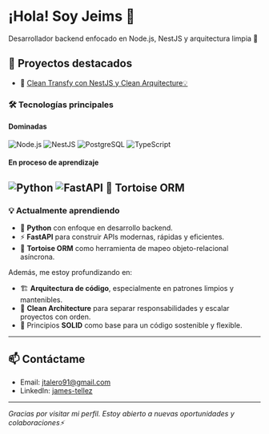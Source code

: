 # ¡Hola! Soy Jeims 👋

Desarrollador backend enfocado en Node.js, NestJS y arquitectura limpia 🧠

## 🚀 Proyectos destacados

- 🔐 [Clean Transfy con NestJS y Clean Arquitecture💡]([https://github.com/tuusuario/proyecto-auth](https://github.com/JamesTellezTalero/clean-transfy))


### 🛠️ Tecnologías principales

#### Dominadas
![Node.js](https://img.shields.io/badge/Node.js-339933?style=flat&logo=node.js&logoColor=white)
![NestJS](https://img.shields.io/badge/NestJS-E0234E?style=flat&logo=nestjs&logoColor=white)
![PostgreSQL](https://img.shields.io/badge/PostgreSQL-316192?style=flat&logo=postgresql&logoColor=white)
![TypeScript](https://img.shields.io/badge/TypeScript-007ACC?style=flat&logo=typescript&logoColor=white)

#### En proceso de aprendizaje
![Python](https://img.shields.io/badge/Python-3776AB?style=flat&logo=python&logoColor=white)
![FastAPI](https://img.shields.io/badge/FastAPI-009688?style=flat&logo=fastapi&logoColor=white)
🐢 **Tortoise ORM**
---

### 💡 Actualmente aprendiendo

- 🐍 **Python** con enfoque en desarrollo backend.
- ⚡ **FastAPI** para construir APIs modernas, rápidas y eficientes.
- 🐢 **Tortoise ORM** como herramienta de mapeo objeto-relacional asíncrona.

Además, me estoy profundizando en:

- 🏗️ **Arquitectura de código**, especialmente en patrones limpios y mantenibles.
- 🧼 **Clean Architecture** para separar responsabilidades y escalar proyectos con orden.
- 📐 Principios **SOLID** como base para un código sostenible y flexible.

---

## 📫 Contáctame

- Email: jtalero91@gmail.com
- LinkedIn: [james-tellez]([[https://linkedin.com/in/tuusuario](https://www.linkedin.com/in/james-tellez-5a5144242/)](https://www.linkedin.com/in/james-tellez-5a5144242/))


---

_Gracias por visitar mi perfil. Estoy abierto a nuevas oportunidades y colaboraciones⚡_

